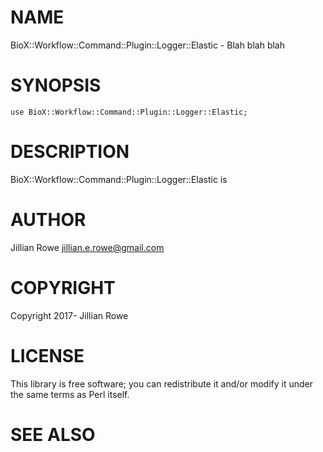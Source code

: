# NAME

BioX::Workflow::Command::Plugin::Logger::Elastic - Blah blah blah

# SYNOPSIS

    use BioX::Workflow::Command::Plugin::Logger::Elastic;

# DESCRIPTION

BioX::Workflow::Command::Plugin::Logger::Elastic is

# AUTHOR

Jillian Rowe <jillian.e.rowe@gmail.com>

# COPYRIGHT

Copyright 2017- Jillian Rowe

# LICENSE

This library is free software; you can redistribute it and/or modify
it under the same terms as Perl itself.

# SEE ALSO
